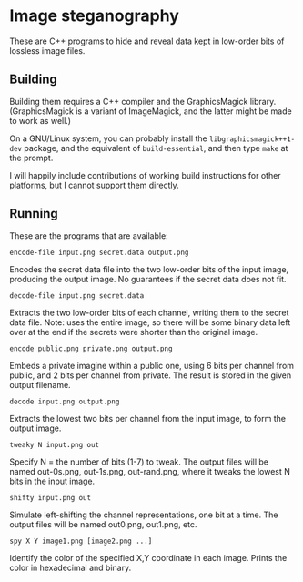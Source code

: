 # Image steganography

These are C++ programs to hide and reveal data kept in low-order bits of
lossless image files.

## Building

Building them requires a C++ compiler and the GraphicsMagick library.
(GraphicsMagick is a variant of ImageMagick, and the latter might be made to
work as well.)

On a GNU/Linux system, you can probably install the `libgraphicsmagick++1-dev`
package, and the equivalent of `build-essential`, and then type `make` at the
prompt.

I will happily include contributions of working build instructions for other
platforms, but I cannot support them directly.

## Running

These are the programs that are available:

`encode-file input.png secret.data output.png`

Encodes the secret data file into the two low-order bits of the input image,
producing the output image. No guarantees if the secret data does not fit.

`decode-file input.png secret.data`

Extracts the two low-order bits of each channel, writing them to the secret
data file. Note: uses the entire image, so there will be some binary data left
over at the end if the secrets were shorter than the original image.

`encode public.png private.png output.png`

Embeds a private imagine within a public one, using 6 bits per channel from
public, and 2 bits per channel from private. The result is stored in the given
output filename.

`decode input.png output.png`

Extracts the lowest two bits per channel from the input image, to form the
output image.

`tweaky N input.png out`

Specify N = the number of bits (1-7) to tweak. The output files will be named
out-0s.png, out-1s.png, out-rand.png, where it tweaks the lowest N bits in the
input image.

`shifty input.png out`

Simulate left-shifting the channel representations, one bit at a time. The
output files will be named out0.png, out1.png, etc.

`spy X Y image1.png [image2.png ...]`

Identify the color of the specified X,Y coordinate in each image. Prints the
color in hexadecimal and binary.

